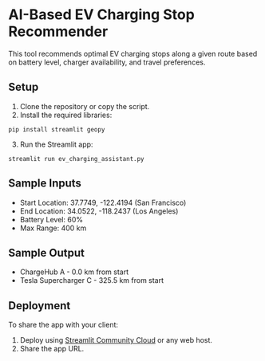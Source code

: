 # AI-Based EV Charging Stop Recommender

This tool recommends optimal EV charging stops along a given route based on battery level, charger availability, and travel preferences.

## Setup

1. Clone the repository or copy the script.
2. Install the required libraries:

```
pip install streamlit geopy
```

3. Run the Streamlit app:

```
streamlit run ev_charging_assistant.py
```

## Sample Inputs

- Start Location: 37.7749, -122.4194 (San Francisco)
- End Location: 34.0522, -118.2437 (Los Angeles)
- Battery Level: 60%
- Max Range: 400 km

## Sample Output

- ChargeHub A - 0.0 km from start
- Tesla Supercharger C - 325.5 km from start

## Deployment

To share the app with your client:
1. Deploy using [Streamlit Community Cloud](https://streamlit.io/cloud) or any web host.
2. Share the app URL.